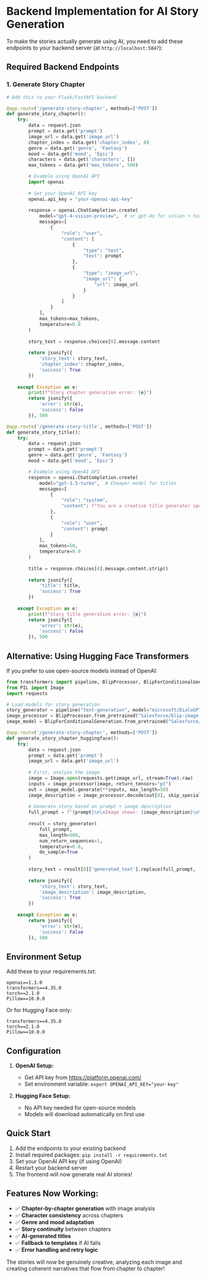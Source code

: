 # Backend Implementation for AI Story Generation

To make the stories actually generate using AI, you need to add these endpoints to your backend server (at `http://localhost:5847`):

## Required Backend Endpoints

### 1. Generate Story Chapter
```python
# Add this to your Flask/FastAPI backend

@app.route('/generate-story-chapter', methods=['POST'])
def generate_story_chapter():
    try:
        data = request.json
        prompt = data.get('prompt')
        image_url = data.get('image_url')
        chapter_index = data.get('chapter_index', 0)
        genre = data.get('genre', 'Fantasy')
        mood = data.get('mood', 'Epic')
        characters = data.get('characters', [])
        max_tokens = data.get('max_tokens', 500)

        # Example using OpenAI API
        import openai
        
        # Set your OpenAI API key
        openai.api_key = "your-openai-api-key"
        
        response = openai.ChatCompletion.create(
            model="gpt-4-vision-preview",  # or gpt-4o for vision + text
            messages=[
                {
                    "role": "user",
                    "content": [
                        {
                            "type": "text",
                            "text": prompt
                        },
                        {
                            "type": "image_url",
                            "image_url": {
                                "url": image_url
                            }
                        }
                    ]
                }
            ],
            max_tokens=max_tokens,
            temperature=0.8
        )
        
        story_text = response.choices[0].message.content
        
        return jsonify({
            'story_text': story_text,
            'chapter_index': chapter_index,
            'success': True
        })
        
    except Exception as e:
        print(f"Story chapter generation error: {e}")
        return jsonify({
            'error': str(e),
            'success': False
        }), 500

@app.route('/generate-story-title', methods=['POST'])
def generate_story_title():
    try:
        data = request.json
        prompt = data.get('prompt')
        genre = data.get('genre', 'Fantasy')
        mood = data.get('mood', 'Epic')

        # Example using OpenAI API
        response = openai.ChatCompletion.create(
            model="gpt-3.5-turbo",  # Cheaper model for titles
            messages=[
                {
                    "role": "system",
                    "content": f"You are a creative title generator specializing in {genre} stories with {mood} themes. Generate compelling, memorable titles."
                },
                {
                    "role": "user",
                    "content": prompt
                }
            ],
            max_tokens=50,
            temperature=0.9
        )
        
        title = response.choices[0].message.content.strip()
        
        return jsonify({
            'title': title,
            'success': True
        })
        
    except Exception as e:
        print(f"Story title generation error: {e}")
        return jsonify({
            'error': str(e),
            'success': False
        }), 500
```

## Alternative: Using Hugging Face Transformers

If you prefer to use open-source models instead of OpenAI:

```python
from transformers import pipeline, BlipProcessor, BlipForConditionalGeneration
from PIL import Image
import requests

# Load models for story generation
story_generator = pipeline("text-generation", model="microsoft/DialoGPT-large")
image_processor = BlipProcessor.from_pretrained("Salesforce/blip-image-captioning-base")
image_model = BlipForConditionalGeneration.from_pretrained("Salesforce/blip-image-captioning-base")

@app.route('/generate-story-chapter', methods=['POST'])
def generate_story_chapter_huggingface():
    try:
        data = request.json
        prompt = data.get('prompt')
        image_url = data.get('image_url')
        
        # First, analyze the image
        image = Image.open(requests.get(image_url, stream=True).raw)
        inputs = image_processor(image, return_tensors="pt")
        out = image_model.generate(**inputs, max_length=50)
        image_description = image_processor.decode(out[0], skip_special_tokens=True)
        
        # Generate story based on prompt + image description
        full_prompt = f"{prompt}\n\nImage shows: {image_description}\n\nStory:"
        
        result = story_generator(
            full_prompt,
            max_length=500,
            num_return_sequences=1,
            temperature=0.8,
            do_sample=True
        )
        
        story_text = result[0]['generated_text'].replace(full_prompt, '').strip()
        
        return jsonify({
            'story_text': story_text,
            'image_description': image_description,
            'success': True
        })
        
    except Exception as e:
        return jsonify({
            'error': str(e),
            'success': False
        }), 500
```

## Environment Setup

Add these to your requirements.txt:
```
openai==1.3.0
transformers==4.35.0
torch==2.1.0
Pillow==10.0.0
```

Or for Hugging Face only:
```
transformers==4.35.0
torch==2.1.0
Pillow==10.0.0
```

## Configuration

1. **OpenAI Setup:**
   - Get API key from https://platform.openai.com/
   - Set environment variable: `export OPENAI_API_KEY="your-key"`

2. **Hugging Face Setup:**
   - No API key needed for open-source models
   - Models will download automatically on first use

## Quick Start

1. Add the endpoints to your existing backend
2. Install required packages: `pip install -r requirements.txt`
3. Set your OpenAI API key (if using OpenAI)
4. Restart your backend server
5. The frontend will now generate real AI stories!

## Features Now Working:

- ✅ **Chapter-by-chapter generation** with image analysis
- ✅ **Character consistency** across chapters
- ✅ **Genre and mood adaptation**
- ✅ **Story continuity** between chapters
- ✅ **AI-generated titles**
- ✅ **Fallback to templates** if AI fails
- ✅ **Error handling and retry logic**

The stories will now be genuinely creative, analyzing each image and creating coherent narratives that flow from chapter to chapter!
